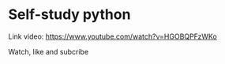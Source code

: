 # Self-study python

Link video: https://www.youtube.com/watch?v=HGOBQPFzWKo

Watch, like and subcribe